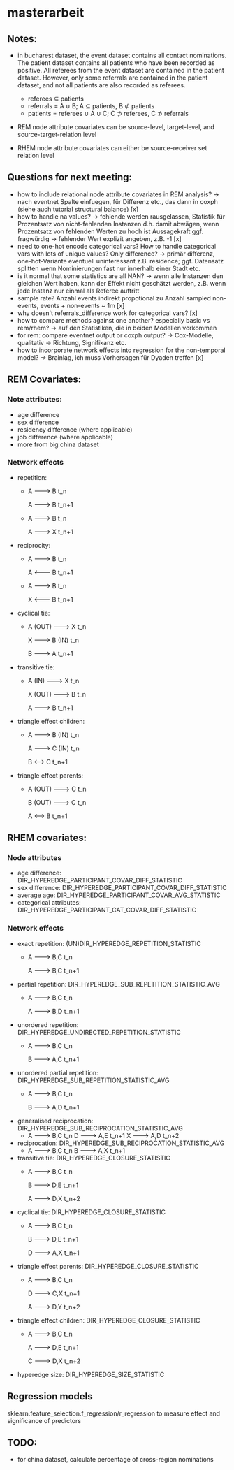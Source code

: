 # masterarbeit

## Notes:
- in bucharest dataset, the event dataset contains all contact nominations. The patient dataset contains all
patients who have been recorded as positive. All referees from the event dataset are contained in the patient dataset.
However, only some referrals are contained in the patient dataset, and not all patients are also recorded as referees.
    - referees ⊆ patients
    - referrals = A ∪ B; A ⊆ patients, B ⊄ patients
    - patients = referees ∪ A ∪ C; C ⊅ referees, C ⊅ referrals

- REM node attribute covariates can be source-level, target-level, and source-target-relation level
- RHEM node attribute covariates can either be source-receiver set relation level
## Questions for next meeting:
- how to include relational node attribute covariates in REM analysis? -> nach eventnet Spalte einfuegen,
für Differenz etc., das dann in coxph (siehe auch tutorial structural balance) [x]
- how to handle na values? -> fehlende werden rausgelassen, Statistik für Prozentsatz von nicht-fehlenden Instanzen
d.h. damit abwägen, wenn Prozentsatz von fehlenden Werten zu hoch ist Aussagekraft ggf. fragwürdig
-> fehlender Wert explizit angeben, z.B. -1 [x]
- need to one-hot encode categorical vars? How to handle categorical vars with lots of unique values? Only difference? 
-> primär differenz, one-hot-Variante eventuell uninteressant z.B. residence; ggf. Datensatz splitten
wenn Nominierungen fast nur innerhalb einer Stadt etc.
- is it normal that some statistics are all NAN? -> wenn alle Instanzen den gleichen Wert haben,
kann der Effekt nicht geschätzt werden, z.B. wenn jede Instanz nur einmal als Referee auftritt
- sample rate? Anzahl events indirekt propotional zu Anzahl sampled non-events, events + non-events ~ 1m [x]
- why doesn't referrals_difference work for categorical vars? [x]
- how to compare methods against one another? especially basic vs rem/rhem? -> auf den Statistiken,
die in beiden Modellen vorkommen
- for rem: compare eventnet output or coxph output? -> Cox-Modelle, qualitativ -> Richtung, Signifikanz etc.
- how to incorporate network effects into regression for the non-temporal model?
-> Brainlag, ich muss Vorhersagen für Dyaden treffen [x]
## REM Covariates:
### Note attributes:
- age difference
- sex difference
- residency difference (where applicable)
- job difference (where applicable)
- more from big china dataset

### Network effects
- repetition:
  - A ---> B t_n
  
    A ---> B t_n+1
  - A ---> B t_n
    
    A ---> X t_n+1
- reciprocity:
  - A ---> B t_n
    
    A <--- B t_n+1
  - A ---> B t_n
  
    X <--- B t_n+1
- cyclical tie:
  - A (OUT) ---> X t_n
  
    X ---> B (IN) t_n
  
    B ---> A t_n+1
- transitive tie:
  - A (IN) ---> X t_n
  
    X (OUT) ---> B t_n
  
    A ---> B t_n+1
- triangle effect children:
  - A ---> B (IN) t_n
  
    A ---> C (IN) t_n
  
    B <--> C t_n+1
- triangle effect parents:
  - A (OUT) ---> C t_n
  
    B (OUT) ---> C t_n
  
    A <--> B t_n+1
## RHEM covariates:
### Node attributes

- age difference: DIR_HYPEREDGE_PARTICIPANT_COVAR_DIFF_STATISTIC
- sex difference: DIR_HYPEREDGE_PARTICIPANT_COVAR_DIFF_STATISTIC
- average age: DIR_HYPEREDGE_PARTICIPANT_COVAR_AVG_STATISTIC
- categorical attributes: DIR_HYPEREDGE_PARTICIPANT_CAT_COVAR_DIFF_STATISTIC
### Network effects

- exact repetition: (UN)DIR_HYPEREDGE_REPETITION_STATISTIC
  - A ---> B,C t_n
  
    A ---> B,C t_n+1
- partial repetition: DIR_HYPEREDGE_SUB_REPETITION_STATISTIC_AVG
  - A ---> B,C t_n
  
    A ---> B,D t_n+1
- unordered repetition: DIR_HYPEREDGE_UNDIRECTED_REPETITION_STATISTIC
  - A ---> B,C t_n
  
    B ---> A,C t_n+1
- unordered partial repetition: DIR_HYPEREDGE_SUB_REPETITION_STATISTIC_AVG
  - A ---> B,C t_n
  
    B ---> A,D t_n+1
- generalised reciprocation: DIR_HYPEREDGE_SUB_RECIPROCATION_STATISTIC_AVG
  - A ---> B,C t_n
    D ---> A,E t_n+1
    X ---> A,D t_n+2
- reciprocation: DIR_HYPEREDGE_SUB_RECIPROCATION_STATISTIC_AVG
  - A ---> B,C t_n
    B ---> A,X t_n+1
- transitive tie: DIR_HYPEREDGE_CLOSURE_STATISTIC
  - A ---> B,C t_n
  
    B ---> D,E t_n+1
  
    A ---> D,X t_n+2
- cyclical tie: DIR_HYPEREDGE_CLOSURE_STATISTIC
  - A ---> B,C t_n
  
    B ---> D,E t_n+1
  
    D ---> A,X t_n+1
- triangle effect parents: DIR_HYPEREDGE_CLOSURE_STATISTIC
  - A ---> B,C t_n
  
    D ---> C,X t_n+1
  
    A ---> D,Y t_n+2
- triangle effect children: DIR_HYPEREDGE_CLOSURE_STATISTIC
  - A ---> B,C t_n
  
    A ---> D,E t_n+1

    C ---> D,X t_n+2
- hyperedge size: DIR_HYPEREDGE_SIZE_STATISTIC

## Regression models
sklearn.feature_selection.f_regression/r_regression to measure effect and significance of predictors 

## TODO:
- for china dataset, calculate percentage of cross-region nominations